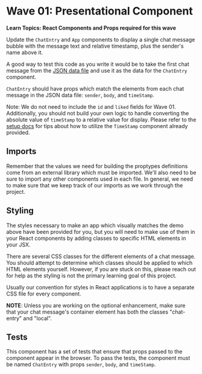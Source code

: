 # Wave 01: Presentational Component

**Learn Topics: React Components and Props required for this wave**

Update the `ChatEntry` and `App` components to display a single chat message bubble with the message text and relative timestamp, plus the sender's name above it.  

A good way to test this code as you write it would be to take the first chat message from the [JSON data file](src/data/messages.json) and use it as the data for the `ChatEntry` component.

`ChatEntry` should have props which match the elements from each chat message in the JSON data file: `sender`, `body`,  and `timeStamp`.

Note: We do not need to include the `id` and `liked` fields for Wave 01. Additionally, you should not build your own logic to handle converting the absolute value of `timeStamp` to a relative value for display. Please refer to the [setup docs](./setup.md#hint-the-timestamp-component) for tips about how to utilize the `TimeStamp` component already provided.

## Imports

Remember that the values we need for building the proptypes definitions come from an external library which must be imported. We'll also need to be sure to import any other components used in each file. In general, we need to make sure that we keep track of our imports as we work through the project. 

## Styling

The styles necessary to make an app which visually matches the demo above have been provided for you, but you will need to make use of them in your React components by adding classes to specific HTML elements in your JSX.

There are several CSS classes for the different elements of a chat message. You should attempt to determine which classes should be applied to which HTML elements yourself. However, if you are stuck on this, please reach out for help as the styling is not the primary learning goal of this project.

Usually our convention for styles in React applications is to have a separate CSS file for every component. 

**NOTE**: Unless you are working on the optional enhancement, make sure that your chat message's container element has both the classes "chat-entry" and "local".

## Tests

This component has a set of tests that ensure that props passed to the component appear in the browser. To pass the tests, the component must be named `ChatEntry` with props `sender`, `body`,  and `timeStamp`.
